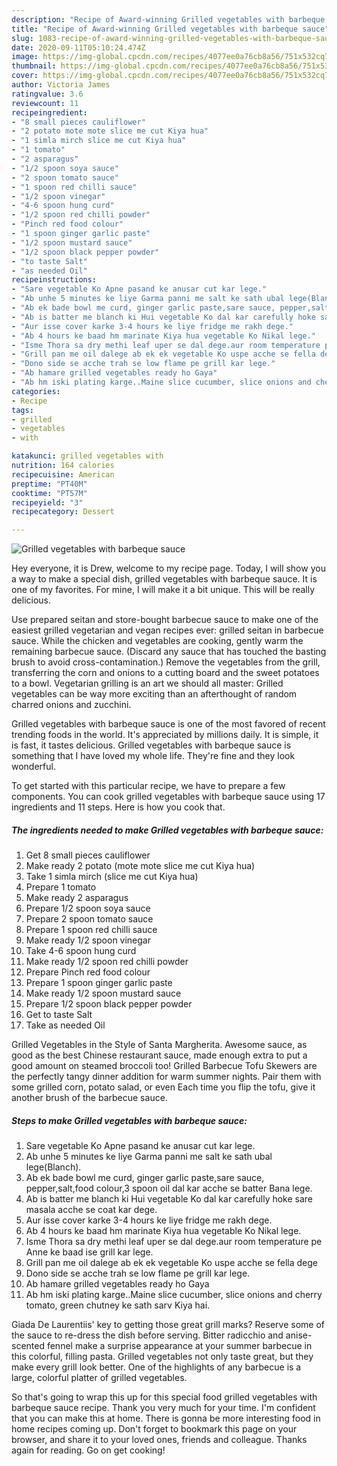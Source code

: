 ```yaml
---
description: "Recipe of Award-winning Grilled vegetables with barbeque sauce"
title: "Recipe of Award-winning Grilled vegetables with barbeque sauce"
slug: 1083-recipe-of-award-winning-grilled-vegetables-with-barbeque-sauce
date: 2020-09-11T05:10:24.474Z
image: https://img-global.cpcdn.com/recipes/4077ee0a76cb8a56/751x532cq70/grilled-vegetables-with-barbeque-sauce-recipe-main-photo.jpg
thumbnail: https://img-global.cpcdn.com/recipes/4077ee0a76cb8a56/751x532cq70/grilled-vegetables-with-barbeque-sauce-recipe-main-photo.jpg
cover: https://img-global.cpcdn.com/recipes/4077ee0a76cb8a56/751x532cq70/grilled-vegetables-with-barbeque-sauce-recipe-main-photo.jpg
author: Victoria James
ratingvalue: 3.6
reviewcount: 11
recipeingredient:
- "8 small pieces cauliflower"
- "2 potato mote mote slice me cut Kiya hua"
- "1 simla mirch slice me cut Kiya hua"
- "1 tomato"
- "2 asparagus"
- "1/2 spoon soya sauce"
- "2 spoon tomato sauce"
- "1 spoon red chilli sauce"
- "1/2 spoon vinegar"
- "4-6 spoon hung curd"
- "1/2 spoon red chilli powder"
- "Pinch red food colour"
- "1 spoon ginger garlic paste"
- "1/2 spoon mustard sauce"
- "1/2 spoon black pepper powder"
- "to taste Salt"
- "as needed Oil"
recipeinstructions:
- "Sare vegetable Ko Apne pasand ke anusar cut kar lege."
- "Ab unhe 5 minutes ke liye Garma panni me salt ke sath ubal lege(Blanch)."
- "Ab ek bade bowl me curd, ginger garlic paste,sare sauce, pepper,salt,food colour,3 spoon oil dal kar acche se batter Bana lege."
- "Ab is batter me blanch ki Hui vegetable Ko dal kar carefully hoke sare masala acche se coat kar dege."
- "Aur isse cover karke 3-4 hours ke liye fridge me rakh dege."
- "Ab 4 hours ke baad hm marinate Kiya hua vegetable Ko Nikal lege."
- "Isme Thora sa dry methi leaf uper se dal dege.aur room temperature pe Anne ke baad ise grill kar lege."
- "Grill pan me oil dalege ab ek ek vegetable Ko uspe acche se fella dege"
- "Dono side se acche trah se low flame pe grill kar lege."
- "Ab hamare grilled vegetables ready ho Gaya"
- "Ab hm iski plating karge..Maine slice cucumber, slice onions and cherry tomato, green chutney ke sath sarv Kiya hai."
categories:
- Recipe
tags:
- grilled
- vegetables
- with

katakunci: grilled vegetables with 
nutrition: 164 calories
recipecuisine: American
preptime: "PT40M"
cooktime: "PT57M"
recipeyield: "3"
recipecategory: Dessert

---
```



![Grilled vegetables with barbeque sauce](https://img-global.cpcdn.com/recipes/4077ee0a76cb8a56/751x532cq70/grilled-vegetables-with-barbeque-sauce-recipe-main-photo.jpg)

Hey everyone, it is Drew, welcome to my recipe page. Today, I will show you a way to make a special dish, grilled vegetables with barbeque sauce. It is one of my favorites. For mine, I will make it a bit unique. This will be really delicious.

Use prepared seitan and store-bought barbecue sauce to make one of the easiest grilled vegetarian and vegan recipes ever: grilled seitan in barbecue sauce. While the chicken and vegetables are cooking, gently warm the remaining barbecue sauce. (Discard any sauce that has touched the basting brush to avoid cross-contamination.) Remove the vegetables from the grill, transferring the corn and onions to a cutting board and the sweet potatoes to a bowl. Vegetarian grilling is an art we should all master: Grilled vegetables can be way more exciting than an afterthought of random charred onions and zucchini.

Grilled vegetables with barbeque sauce is one of the most favored of recent trending foods in the world. It's appreciated by millions daily. It is simple, it is fast, it tastes delicious. Grilled vegetables with barbeque sauce is something that I have loved my whole life. They're fine and they look wonderful.


To get started with this particular recipe, we have to prepare a few components. You can cook grilled vegetables with barbeque sauce using 17 ingredients and 11 steps. Here is how you cook that.

<!--inarticleads1-->

##### The ingredients needed to make Grilled vegetables with barbeque sauce:

1. Get 8 small pieces cauliflower
1. Make ready 2 potato (mote mote slice me cut Kiya hua)
1. Take 1 simla mirch (slice me cut Kiya hua)
1. Prepare 1 tomato
1. Make ready 2 asparagus
1. Prepare 1/2 spoon soya sauce
1. Prepare 2 spoon tomato sauce
1. Prepare 1 spoon red chilli sauce
1. Make ready 1/2 spoon vinegar
1. Take 4-6 spoon hung curd
1. Make ready 1/2 spoon red chilli powder
1. Prepare Pinch red food colour
1. Prepare 1 spoon ginger garlic paste
1. Make ready 1/2 spoon mustard sauce
1. Prepare 1/2 spoon black pepper powder
1. Get to taste Salt
1. Take as needed Oil


Grilled Vegetables in the Style of Santa Margherita. Awesome sauce, as good as the best Chinese restaurant sauce, made enough extra to put a good amount on steamed broccoli too! Grilled Barbecue Tofu Skewers are the perfectly tangy dinner addition for warm summer nights. Pair them with some grilled corn, potato salad, or even Each time you flip the tofu, give it another brush of the barbecue sauce. 

<!--inarticleads2-->

##### Steps to make Grilled vegetables with barbeque sauce:

1. Sare vegetable Ko Apne pasand ke anusar cut kar lege.
1. Ab unhe 5 minutes ke liye Garma panni me salt ke sath ubal lege(Blanch).
1. Ab ek bade bowl me curd, ginger garlic paste,sare sauce, pepper,salt,food colour,3 spoon oil dal kar acche se batter Bana lege.
1. Ab is batter me blanch ki Hui vegetable Ko dal kar carefully hoke sare masala acche se coat kar dege.
1. Aur isse cover karke 3-4 hours ke liye fridge me rakh dege.
1. Ab 4 hours ke baad hm marinate Kiya hua vegetable Ko Nikal lege.
1. Isme Thora sa dry methi leaf uper se dal dege.aur room temperature pe Anne ke baad ise grill kar lege.
1. Grill pan me oil dalege ab ek ek vegetable Ko uspe acche se fella dege
1. Dono side se acche trah se low flame pe grill kar lege.
1. Ab hamare grilled vegetables ready ho Gaya
1. Ab hm iski plating karge..Maine slice cucumber, slice onions and cherry tomato, green chutney ke sath sarv Kiya hai.


Giada De Laurentiis&#39; key to getting those great grill marks? Reserve some of the sauce to re-dress the dish before serving. Bitter radicchio and anise-scented fennel make a surprise appearance at your summer barbecue in this colorful, filling pasta. Grilled vegetables not only taste great, but they make every grill look better. One of the highlights of any barbecue is a large, colorful platter of grilled vegetables. 

So that's going to wrap this up for this special food grilled vegetables with barbeque sauce recipe. Thank you very much for your time. I'm confident that you can make this at home. There is gonna be more interesting food in home recipes coming up. Don't forget to bookmark this page on your browser, and share it to your loved ones, friends and colleague. Thanks again for reading. Go on get cooking!
